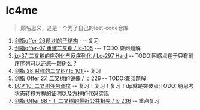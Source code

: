 # lc4me

> 顾名思义，这是一个为了自己的leet-code仓库

1. [剑指offer-26题 树的子结构](https://leetcode-cn.com/problems/shu-de-zi-jie-gou-lcof/) --- 复习
2. [剑指offer-07 重建二叉树 / lc-105](https://leetcode-cn.com/problems/zhong-jian-er-cha-shu-lcof/) --- TODO:查阅题解
3. [jz-37 二叉树的序列化与反序列化 / Lc-297 Hard](https://leetcode-cn.com/problems/serialize-and-deserialize-binary-tree/) -- TODO:困惑点在于只有前序序列可以还原一颗树么？
4. [剑指 28 对称的二叉树/ lc 101 ](https://leetcode-cn.com/problems/dui-cheng-de-er-cha-shu-lcof/) -- 复习
5. [剑指 Offer 27. 二叉树的镜像 / lc 226](https://leetcode-cn.com/problems/er-cha-shu-de-jing-xiang-lcof/) -- TODO:查阅题解
6. [LCP 10. 二叉树任务调度](https://leetcode-cn.com/problems/er-cha-shu-ren-wu-diao-du/) -- 复习！复习！复习！dp就是突破点;TODO: 待思考状态转移方程的证明以及方程的代码实现
7. [剑指 Offer 68 - II. 二叉树的最近公共祖先 / lc 236](https://leetcode-cn.com/problems/er-cha-shu-de-zui-jin-gong-gong-zu-xian-lcof/) -- 重点复习
